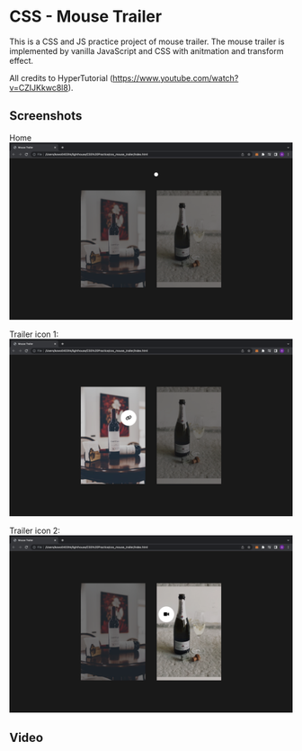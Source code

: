 # CSS - Mouse Trailer

This is a CSS and JS practice project of mouse trailer. The mouse trailer is implemented by vanilla JavaScript and CSS with anitmation and transform effect.

All credits to HyperTutorial (https://www.youtube.com/watch?v=CZIJKkwc8l8).

## Screenshots

Home
![Home](https://github.com/kowo0403hk/css_mouse_trailer/blob/master/docs/Home%20-%20with%20trailer.png?raw=true)

Trailer icon 1:
![icon 1](https://github.com/kowo0403hk/css_mouse_trailer/blob/master/docs/Trailer%20icon%201.png?raw=true)

Trailer icon 2:
![icon 2](https://github.com/kowo0403hk/css_mouse_trailer/blob/master/docs/Trailer%20icon%202.png?raw=true)

## Video
